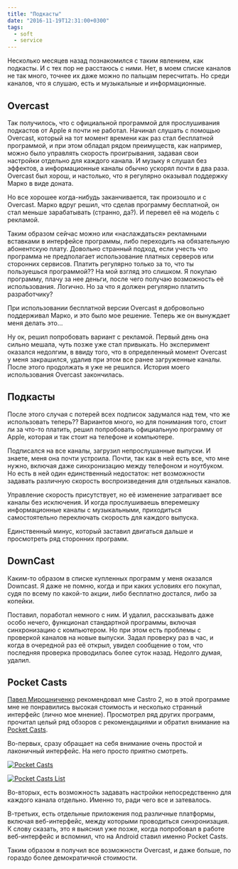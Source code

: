 ```yaml
---
title: "Подкасты"
date: "2016-11-19T12:31:00+0300"
tags:
  - soft
  - service
---
```

Несколько месяцев назад познакомился с таким явлением, как подкасты. И с тех пор не расстаюсь с ними.
Нет, в моем списке каналов не так много, точнее их даже можно по пальцам пересчитать. Но среди каналов, что я слушаю, есть и музыкальные и информационные.

## Overcast

Так получилось, что с официальной программой для прослушивания подкастов от Apple я почти не работал. Начинал слушать с помощью Overcast, который на тот момент времени как раз стал бесплатной программой, и при этом обладал рядом преимуществ, как например, можно было управлять скорость проигрывания, задавая свои настройки отдельно для каждого канала. И музыку я слушал без эффектов, а информационные каналы обычно ускорял почти в два раза. Overcast был хорош, и настолько, что я регулярно оказывал поддержку Марко в виде доната.

Но все хорошее когда-нибудь заканчивается, так произошло и с Overcast. Марко вдруг решил, что сделав программу бесплатной, он стал меньше зарабатывать (странно, да?). И перевел её на модель с рекламой.

Таким образом сейчас можно или «наслаждаться» рекламными вставками в интерфейсе программы, либо переходить на обязательную абонентскую плату. Довольно странный подход, если учесть что программа не предполагает использование платных серверов или сторонних сервисов. Платить регулярно только за то, что ты пользуешься программой?? На мой взгляд это слишком. Я покупаю программу, плачу за нее деньги, после чего получаю возможность её использования. Логично. Но за что я должен регулярно платить разработчику?

При использовании бесплатной версии Overcast я добровольно поддерживал Марко, и это было мое решение. Теперь же он вынуждает меня делать это…

Ну ок, решил попробовать вариант с рекламой. Первый день она сильно мешала, чуть позже уже стал привыкать. Но эксперимент оказался недолгим, в ввиду того, что в определенный момент Overcast у меня закрашился, удалив при этом все ранее загруженные каналы. После этого продолжать я уже не решился. История моего использования Overcast закончилась.

## Подкасты

После этого случая с потерей всех подписок задумался над тем, что же использовать теперь?? Вариантов много, но для понимания того, стоит ли за что-то платить, решил попробовать официальную программу от Apple, которая и так стоит на телефоне и компьютере.

Подписался на все каналы, загрузил непрослушанные выпуски. И знаете, меня она почти устроила. Почти, так как в ней есть все, что мне нужно, включая даже синхронизацию между телефоном и ноутбуком. Но есть в ней один единственный недостаток: нет возможности задавать различную скорость воспроизведения для отдельных каналов.

Управление скорость присутствует, но её изменение затрагивает все каналы без исключения. И когда прослушиваешь вперемешку информационные каналы с музыкальными, приходиться самостоятельно переключать скорость для каждого выпуска.

Единственный минус, который заставил двигаться дальше и просмотреть ряд сторонних программ.

## DownCast

Каким-то образом в списке купленных программ у меня оказался Downcast. Я даже не помню, когда и при каких условиях его покупал, судя по всему по какой-то акции, либо бесплатно достался, либо за копейки.

Поставил, поработал немного с ним. И удалил, рассказывать даже особо нечего, функционал стандартной программы, включая синхронизацию с компьютером. Но при этом есть проблемы с проверкой каналов на новые выпуски. Задал проверку раз в час, и когда в очередной раз её открыл, увидел сообщение о том, что последняя проверка проводилась более суток назад. Недолго думая, удалил.

## Pocket Casts

[Павел Мирошниченко](http://pavel.miroshnichen.co/) рекомендовал мне Castro 2, но в этой программе мне не понравились высокая стоимость и несколько странный интерфейс (лично мое мнение). Просмотрел ряд других программ, прочитал целый ряд обзоров с рекомендациями и обратил внимание на [Pocket Casts](https://geo.itunes.apple.com/ru/app/pocket-casts/id414834813?mt=8&uo=4&at=06vbVpoB "Pocket Casts").

Во-первых, сразу обращает на себя внимание очень простой и лаконичный интерфейс. На него просто приятно смотреть.

[![](https://static.juev.org/2016/11/pocketCasts.jpg "Pocket Casts")](https://static.juev.org/2016/11/pocketCasts.jpg "Pocket Casts")

[![](https://static.juev.org/2016/11/pocketCasts_list.jpg "Pocket Casts List")](https://static.juev.org/2016/11/pocketCasts_list.jpg "Pocket Casts")

Во-вторых, есть возможность задавать настройки непосредственно для каждого канала отдельно. Именно то, ради чего все и затевалось.

В-третьих, есть отдельные приложения под различные платформы, включая веб-интерфейс, между которыми проводиться синхронизация.  К слову сказать, это я выяснил уже позже, когда попробовал в работе веб-интерфейс и вспомнил, что на Android ставил именно Pocket Casts.

Таким образом я получил все возможности Overcast, и даже больше, по гораздо более демократичной стоимости.

